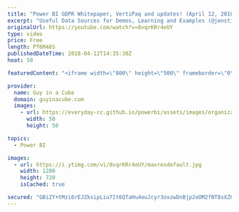 ```yaml
---
title: "Power BI GDPR Whitepaper, VertiPaq and updates! (April 12, 2018)"
excerpt: "Useful Data Sources for Demos, Learning and Examples (@jenstirrup) https://jenstirrup.com/2018/04/09/useful-data-sources-for-demos-learning-and-examples/  Why is Vertipaq so fast? Part 3: Segment Elimination (@CurbalEN) https://www.youtube.com/watch?v=A67tsJ03Afs  Power BI GDPR Whitepaper https://servicetrust.microsoft.com/ViewPage/TrustDocuments?command=Download&downloadType=Document&downloadId=5bd4c466-277b-4726-b9e0-f816ac12872d&docTab=6d000410-c9e9-11e7-9a91-892aae8839ad_FAQ_and_White_Papers"
originalUrl: https://youtube.com/watch?v=8vqrKRr4eUY
type: video
price: Free
length: PT6M48S
publishedDateTime: 2018-04-12T14:35:30Z
heat: 50

featuredContent: "<iframe width=\"800\" height=\"500\" frameborder=\"0\" src=\"https://www.youtube.com/embed/8vqrKRr4eUY\" allow=\"accelerometer; autoplay; encrypted-media; gyroscope; picture-in-picture\" allowfullscreen></iframe>"

provider:
  name: Guy in a Cube
  domain: guyinacube.com
  images:
    - url: https://everyday-cc.github.io/powerbi/assets/images/organizations/guyinacube.com-50x50.jpg
      width: 50
      height: 50

topics:
  - Power BI

images:
  - url: https://i.ytimg.com/vi/8vqrKRr4eUY/maxresdefault.jpg
    width: 1280
    height: 720
    isCached: true

secured: "GBiZY+tMzi6rEJZksipLiu7It6QTaHu4euJcyr3oxzwDnBjp2eOM2fNT8sXZUmxM404XjjfLX3M/pJD/A6h1+3Xr15MULfIoKxMsxHJCKsqE3Xvu7IFWr8lHp6Ry5wkiyJ20pMCW6w3pr6CjCSIe9k0v8pDgvK1R78DvjXnAvQWFKOShgic1QeUrQEt8/goA62KBE6b1BOLbWtzIm2o6bueLXej0wFqj+uKfjAj3a1rY+3Qh3u00kySykH0j6xj33NSpXXFeNTmu+9Oishe7mwDqdVibxqlacQJw+Cw0xMHE/r3/4QALbODPfZuyZ04XVj8AX7LwBQn98bKZwEpnYrljnRGUu5kIiHHSzatIHRrBlq+F9FBEnbH4Ei3wknBhQFUAgvYyOQ9uuqeT5IbbRV+GDtLwnKx5OyhDl0e+vHA=;xBGCLBDO8T91qFkfdZwZww=="
---
```


